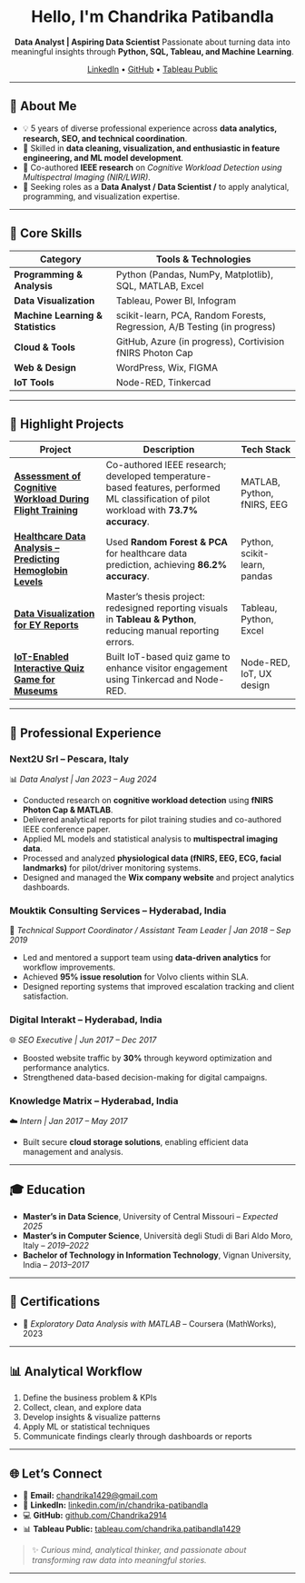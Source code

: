 <h1 align="center">Hello, I'm Chandrika Patibandla </h1>
<p align="center">
<b>Data Analyst | Aspiring Data Scientist</b>  
Passionate about turning data into meaningful insights through <b>Python, SQL, Tableau, and Machine Learning</b>.
</p>

<p align="center">
  <a href="https://www.linkedin.com/in/chandrika-patibandla/">LinkedIn</a> •
  <a href="https://github.com/Chandrika2914">GitHub</a> •
  <a href="https://public.tableau.com/app/profile/chandrika.patibandla1429">Tableau Public</a>
</p>

---

## 🚀 About Me
- 💡 5 years of diverse professional experience across **data analytics, research, SEO, and technical coordination**.
- 🧩 Skilled in **data cleaning, visualization, and enthusiastic in feature engineering, and ML model development**. 
- 🧠 Co-authored **IEEE research** on *Cognitive Workload Detection using Multispectral Imaging (NIR/LWIR)*.   
- 🎯 Seeking roles as a **Data Analyst / Data Scientist /** to apply analytical, programming, and visualization expertise.

---

## 🧠 Core Skills
| Category | Tools & Technologies |
|-----------|----------------------|
| **Programming & Analysis** | Python (Pandas, NumPy, Matplotlib), SQL, MATLAB, Excel |
| **Data Visualization** | Tableau, Power BI, Infogram |
| **Machine Learning & Statistics** | scikit-learn, PCA, Random Forests, Regression, A/B Testing (in progress) |
| **Cloud & Tools** | GitHub, Azure (in progress), Cortivision fNIRS Photon Cap |
| **Web & Design** | WordPress, Wix, FIGMA |
| **IoT Tools** | Node-RED, Tinkercad |

---

## 📂 Highlight Projects

| Project | Description | Tech Stack |
|----------|--------------|-------------|
| [**Assessment of Cognitive Workload During Flight Training**](https://doi.org/10.1109/TechDefense59795.2023.10380919) | Co-authored IEEE research; developed temperature-based features, performed ML classification of pilot workload with **73.7% accuracy**. | MATLAB, Python, fNIRS, EEG |
| [**Healthcare Data Analysis – Predicting Hemoglobin Levels**](https://github.com/Chandrika2914/Chandrika-s_Portfolio-Projects) | Used **Random Forest & PCA** for healthcare data prediction, achieving **86.2% accuracy**. | Python, scikit-learn, pandas |
| [**Data Visualization for EY Reports**](https://github.com/Chandrika2914/Chandrika-s_Portfolio-Projects) | Master’s thesis project: redesigned reporting visuals in **Tableau & Python**, reducing manual reporting errors. | Tableau, Python, Excel |
| [**IoT-Enabled Interactive Quiz Game for Museums**](https://github.com/Chandrika2914/Chandrika-s_Portfolio-Projects) | Built IoT-based quiz game to enhance visitor engagement using Tinkercad and Node-RED. | Node-RED, IoT, UX design |

---

## 💼 Professional Experience

### **Next2U Srl – Pescara, Italy**  
📊 *Data Analyst | Jan 2023 – Aug 2024*  
- Conducted research on **cognitive workload detection** using **fNIRS Photon Cap & MATLAB**.  
- Delivered analytical reports for pilot training studies and co-authored IEEE conference paper.  
- Applied ML models and statistical analysis to **multispectral imaging data**.  
- Processed and analyzed **physiological data (fNIRS, EEG, ECG, facial landmarks)** for pilot/driver monitoring systems.  
- Designed and managed the **Wix company website** and project analytics dashboards.

### **Mouktik Consulting Services – Hyderabad, India**  
🧩 *Technical Support Coordinator / Assistant Team Leader | Jan 2018 – Sep 2019*  
- Led and mentored a support team using **data-driven analytics** for workflow improvements.  
- Achieved **95% issue resolution** for Volvo clients within SLA.  
- Designed reporting systems that improved escalation tracking and client satisfaction.

### **Digital Interakt – Hyderabad, India**  
🌐 *SEO Executive | Jun 2017 – Dec 2017*  
- Boosted website traffic by **30%** through keyword optimization and performance analytics.  
- Strengthened data-based decision-making for digital campaigns.

### **Knowledge Matrix – Hyderabad, India**  
☁️ *Intern | Jan 2017 – May 2017*  
- Built secure **cloud storage solutions**, enabling efficient data management and analysis.

---

## 🎓 Education
- **Master’s in Data Science**, University of Central Missouri – *Expected 2025*  
- **Master’s in Computer Science**, Università degli Studi di Bari Aldo Moro, Italy – *2019–2022*  
- **Bachelor of Technology in Information Technology**, Vignan University, India – *2013–2017*  

---

## 🧾 Certifications
- 🧩 *Exploratory Data Analysis with MATLAB* – Coursera (MathWorks), 2023  

---

## 📊 Analytical Workflow
1. Define the business problem & KPIs  
2. Collect, clean, and explore data  
3. Develop insights & visualize patterns  
4. Apply ML or statistical techniques  
5. Communicate findings clearly through dashboards or reports  

---

## 🌐 Let’s Connect
- 📧 **Email:** chandrika1429@gmail.com  
- 💼 **LinkedIn:** [linkedin.com/in/chandrika-patibandla](https://www.linkedin.com/in/chandrika-patibandla)  
- 💻 **GitHub:** [github.com/Chandrika2914](https://github.com/Chandrika2914)  
- 📊 **Tableau Public:** [tableau.com/chandrika.patibandla1429](https://public.tableau.com/app/profile/chandrika.patibandla1429)

> ✨ *Curious mind, analytical thinker, and passionate about transforming raw data into meaningful stories.*

---
